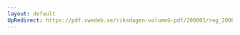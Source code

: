 ```yaml
---
layout: default
UpRedirect: https://pdf.swedeb.se/riksdagen-volumeG-pdf/200001/reg_200001/reg_200001_0442.pdf
---
```

